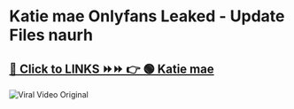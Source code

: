 
 # Katie mae Onlyfans Leaked - Update Files naurh

## <h2><a href="https://clipsfans.com/Katie_mae&ref=git">🔗 Click to LINKS ⏩⏩ 👉 🟢 Katie mae </a></h2>

<a href="https://clipsfans.com/Katie_mae&ref=git" rel="nofollow" data-target="animated-image.originalLink"><img src="https://i.ibb.co.com/xMMVF88/686577567.gif" alt="Viral Video Original" style="max-width: 100%; display: inline-block;" data-target="animated-image.originalImage"></a>


